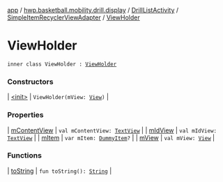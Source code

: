 [app](../../../../index.md) / [hwp.basketball.mobility.drill.display](../../../index.md) / [DrillListActivity](../../index.md) / [SimpleItemRecyclerViewAdapter](../index.md) / [ViewHolder](.)

# ViewHolder

`inner class ViewHolder : `[`ViewHolder`](https://developer.android.com/reference/android/support/v7/widget/RecyclerView/ViewHolder.html)

### Constructors

| [&lt;init&gt;](-init-.md) | `ViewHolder(mView: `[`View`](https://developer.android.com/reference/android/view/View.html)`)` |

### Properties

| [mContentView](m-content-view.md) | `val mContentView: `[`TextView`](https://developer.android.com/reference/android/widget/TextView.html) |
| [mIdView](m-id-view.md) | `val mIdView: `[`TextView`](https://developer.android.com/reference/android/widget/TextView.html) |
| [mItem](m-item.md) | `var mItem: `[`DummyItem`](../../../../hwp.basketball.mobility.drill.display.dummy/-dummy-content/-dummy-item/index.md)`?` |
| [mView](m-view.md) | `val mView: `[`View`](https://developer.android.com/reference/android/view/View.html) |

### Functions

| [toString](to-string.md) | `fun toString(): `[`String`](https://kotlinlang.org/api/latest/jvm/stdlib/kotlin/-string/index.html) |

